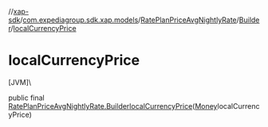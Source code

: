 //[xap-sdk](../../../../index.md)/[com.expediagroup.sdk.xap.models](../../index.md)/[RatePlanPriceAvgNightlyRate](../index.md)/[Builder](index.md)/[localCurrencyPrice](local-currency-price.md)

# localCurrencyPrice

[JVM]\

public final [RatePlanPriceAvgNightlyRate.Builder](index.md)[localCurrencyPrice](local-currency-price.md)([Money](../../-money/index.md)localCurrencyPrice)
